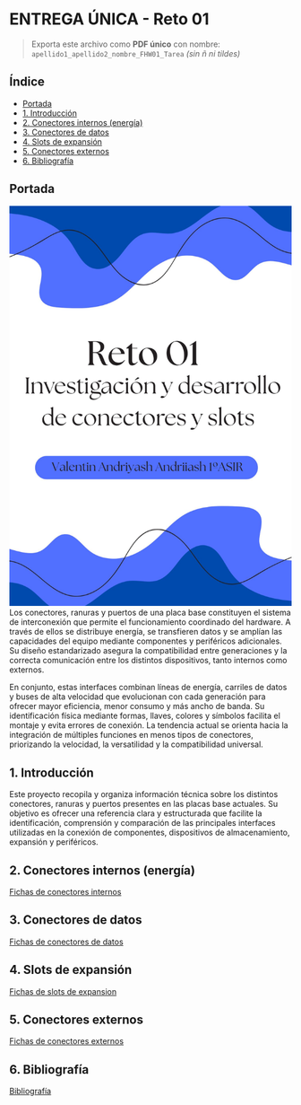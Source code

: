 # ENTREGA ÚNICA - Reto 01

> Exporta este archivo como **PDF único** con nombre:  
> `apellido1_apellido2_nombre_FHW01_Tarea`  *(sin ñ ni tildes)*

## Índice

- [Portada](#portada)
- [1. Introducción](#1-introduccion)
- [2. Conectores internos (energía)](#2-conectores-internos-energia)
- [3. Conectores de datos](#3-conectores-de-datos)
- [4. Slots de expansión](#4-slots-de-expansion)
- [5. Conectores externos](#5-conectores-externos)
- [6. Bibliografía](#6-bibliografia)

<a id="portada"></a>
## Portada
![Portada](../assets/img/00-portada/portadaa.jpg "Portada")
Los conectores, ranuras y puertos de una placa base constituyen el sistema de interconexión que permite el funcionamiento coordinado del hardware. A través de ellos se distribuye energía, se transfieren datos y se amplían las capacidades del equipo mediante componentes y periféricos adicionales. Su diseño estandarizado asegura la compatibilidad entre generaciones y la correcta comunicación entre los distintos dispositivos, tanto internos como externos.

En conjunto, estas interfaces combinan líneas de energía, carriles de datos y buses de alta velocidad que evolucionan con cada generación para ofrecer mayor eficiencia, menor consumo y más ancho de banda. Su identificación física mediante formas, llaves, colores y símbolos facilita el montaje y evita errores de conexión. La tendencia actual se orienta hacia la integración de múltiples funciones en menos tipos de conectores, priorizando la velocidad, la versatilidad y la compatibilidad universal.

<a id="1-introduccion"></a>
## 1. Introducción
Este proyecto recopila y organiza información técnica sobre los distintos conectores, ranuras y puertos presentes en las placas base actuales. Su objetivo es ofrecer una referencia clara y estructurada que facilite la identificación, comprensión y comparación de las principales interfaces utilizadas en la conexión de componentes, dispositivos de almacenamiento, expansión y periféricos.

<a id="2-conectores-internos-energia"></a>
## 2. Conectores internos (energía)
[Fichas de conectores internos](/retos/Reto_01_Investigacion_Desarrollo_Conectores_Slots/docs/10-conectores_internos/fichas)
<a id="3-conectores-de-datos"></a>
## 3. Conectores de datos
[Fichas de conectores de datos](retos/Reto_01_Investigacion_Desarrollo_Conectores_Slots/docs/11-conectores_datos/fichas)

<a id="4-slots-de-expansion"></a>
## 4. Slots de expansión
[Fichas de slots de expansion](retos/Reto_01_Investigacion_Desarrollo_Conectores_Slots/docs/12-slots_expansion/fichas)

<a id="5-conectores-externos"></a>
## 5. Conectores externos
[Fichas de conectores externos](retos/Reto_01_Investigacion_Desarrollo_Conectores_Slots/docs/20-conectores_externos/fichas)

<a id="6-bibliografia"></a>
## 6. Bibliografía
[Bibliografía](retos/Reto_01_Investigacion_Desarrollo_Conectores_Slots/docs/30-bibliografia.md)
